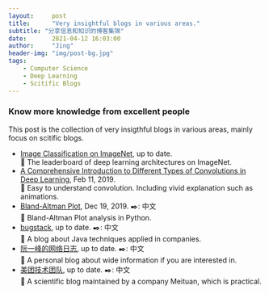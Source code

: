 ```yaml
---
layout:     post
title:      "Very insightful blogs in various areas."
subtitle: "分享信息和知识的博客集锦"
date:       2021-04-12 16:03:00
author:     "Jing"
header-img: "img/post-bg.jpg"
tags:
    - Computer Science
    - Deep Learning
    - Scitific Blogs
---
```


### Know more knowledge from excellent people
This post is the collection of very insigthful blogs in various areas, mainly focus on scitific blogs. 

* [Image Classification on ImageNet](https://paperswithcode.com/sota/image-classification-on-imagenet), up to date.    
🚩 The leaderboard of deep learning architectures on ImageNet.
* [A Comprehensive Introduction to Different Types of Convolutions in Deep Learning](https://towardsdatascience.com/a-comprehensive-introduction-to-different-types-of-convolutions-in-deep-learning-669281e58215), Feb 11, 2019.    
🚩 Easy to understand convolution. Including vivid explanation such as animations.
* [Bland-Altman Plot](https://cloud.tencent.com/developer/article/1556951), Dec 19, 2019. ✒️: 中文    
🚩 Bland-Altman Plot analysis in Python.    
* [bugstack](https://bugstack.cn/), up to date.  ✒️: 中文          
🚩 A blog about Java techniques applied in companies.    
* [阮一峰的网络日志](http://www.ruanyifeng.com/blog/),  up to date.  ✒️: 中文          
🚩 A personal blog about wide information if you are interested in.    
* [美团技术团队](https://tech.meituan.com/), up to date.  ✒️: 中文          
🚩 A scientific blog maintained by a company Meituan, which is practical.

